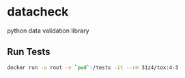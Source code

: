 # datacheck
python data validation library

## Run Tests

```bash
docker run -u root -v `pwd`:/tests -it --rm 31z4/tox:4-3
```
